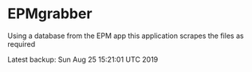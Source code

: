 # EPMgrabber
Using a database from the EPM app this application scrapes the files as required


Latest backup: Sun Aug 25 15:21:01 UTC 2019
